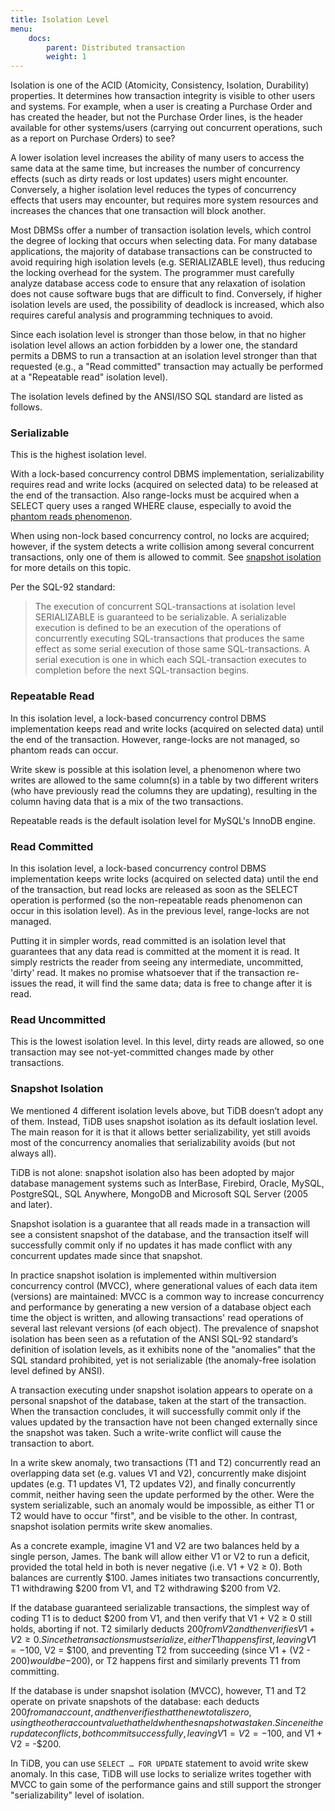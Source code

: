 ```yaml
---
title: Isolation Level
menu:
    docs:
        parent: Distributed transaction
        weight: 1
---
```


Isolation is one of the ACID (Atomicity, Consistency, Isolation, Durability) properties. It determines how transaction integrity is visible to other users and systems. For example, when a user is creating a Purchase Order and has created the header, but not the Purchase Order lines, is the header available for other systems/users (carrying out concurrent operations, such as a report on Purchase Orders) to see?

A lower isolation level increases the ability of many users to access the same data at the same time, but increases the number of concurrency effects (such as dirty reads or lost updates) users might encounter. Conversely, a higher isolation level reduces the types of concurrency effects that users may encounter, but requires more system resources and increases the chances that one transaction will block another.

Most DBMSs offer a number of transaction isolation levels, which control the degree of locking that occurs when selecting data. For many database applications, the majority of database transactions can be constructed to avoid requiring high isolation levels (e.g. SERIALIZABLE level), thus reducing the locking overhead for the system. The programmer must carefully analyze database access code to ensure that any relaxation of isolation does not cause software bugs that are difficult to find. Conversely, if higher isolation levels are used, the possibility of deadlock is increased, which also requires careful analysis and programming techniques to avoid.

Since each isolation level is stronger than those below, in that no higher isolation level allows an action forbidden by a lower one, the standard permits a DBMS to run a transaction at an isolation level stronger than that requested (e.g., a "Read committed" transaction may actually be performed at a "Repeatable read" isolation level).

The isolation levels defined by the ANSI/ISO SQL standard are listed as follows.

### Serializable

This is the highest isolation level.

With a lock-based concurrency control DBMS implementation, serializability requires read and write locks (acquired on selected data) to be released at the end of the transaction. Also range-locks must be acquired when a SELECT query uses a ranged WHERE clause, especially to avoid the [phantom reads phenomenon](https://en.wikipedia.org/wiki/Isolation_(database_systems)#Phantom_reads).

When using non-lock based concurrency control, no locks are acquired; however, if the system detects a write collision among several concurrent transactions, only one of them is allowed to commit. See [snapshot isolation](#snapshot-isolation) for more details on this topic.

Per the SQL-92 standard:

> The execution of concurrent SQL-transactions at isolation level SERIALIZABLE is guaranteed to be serializable. A serializable execution is defined to be an execution of the operations of concurrently executing SQL-transactions that produces the same effect as some serial execution of those same SQL-transactions. A serial execution is one in which each SQL-transaction executes to completion before the next SQL-transaction begins.

### Repeatable Read

In this isolation level, a lock-based concurrency control DBMS implementation keeps read and write locks (acquired on selected data) until the end of the transaction. However, range-locks are not managed, so phantom reads can occur.

Write skew is possible at this isolation level, a phenomenon where two writes are allowed to the same column(s) in a table by two different writers (who have previously read the columns they are updating), resulting in the column having data that is a mix of the two transactions.

Repeatable reads is the default isolation level for MySQL's InnoDB engine.

### Read Committed

In this isolation level, a lock-based concurrency control DBMS implementation keeps write locks (acquired on selected data) until the end of the transaction, but read locks are released as soon as the SELECT operation is performed (so the non-repeatable reads phenomenon can occur in this isolation level). As in the previous level, range-locks are not managed.

Putting it in simpler words, read committed is an isolation level that guarantees that any data read is committed at the moment it is read. It simply restricts the reader from seeing any intermediate, uncommitted, 'dirty' read. It makes no promise whatsoever that if the transaction re-issues the read, it will find the same data; data is free to change after it is read.

### Read Uncommitted

This is the lowest isolation level. In this level, dirty reads are allowed, so one transaction may see not-yet-committed changes made by other transactions.

### Snapshot Isolation

We mentioned 4 different isolation levels above, but TiDB doesn’t adopt any of them. Instead, TiDB uses snapshot isolation as its default ioslation level. The main reason for it is that it allows better serializability, yet still avoids most of the concurrency anomalies that serializability avoids (but not always all).

TiDB is not alone: snapshot isolation also has been adopted by major database management systems such as InterBase, Firebird, Oracle, MySQL, PostgreSQL, SQL Anywhere, MongoDB and Microsoft SQL Server (2005 and later).

Snapshot isolation is a guarantee that all reads made in a transaction will see a consistent snapshot of the database, and the transaction itself will successfully commit only if no updates it has made conflict with any concurrent updates made since that snapshot.

In practice snapshot isolation is implemented within multiversion concurrency control (MVCC), where generational values of each data item (versions) are maintained: MVCC is a common way to increase concurrency and performance by generating a new version of a database object each time the object is written, and allowing transactions' read operations of several last relevant versions (of each object). The prevalence of snapshot isolation has been seen as a refutation of the ANSI SQL-92 standard’s definition of isolation levels, as it exhibits none of the "anomalies" that the SQL standard prohibited, yet is not serializable (the anomaly-free isolation level defined by ANSI).

A transaction executing under snapshot isolation appears to operate on a personal snapshot of the database, taken at the start of the transaction. When the transaction concludes, it will successfully commit only if the values updated by the transaction have not been changed externally since the snapshot was taken. Such a write-write conflict will cause the transaction to abort.

In a write skew anomaly, two transactions (T1 and T2) concurrently read an overlapping data set (e.g. values V1 and V2), concurrently make disjoint updates (e.g. T1 updates V1, T2 updates V2), and finally concurrently commit, neither having seen the update performed by the other. Were the system serializable, such an anomaly would be impossible, as either T1 or T2 would have to occur "first", and be visible to the other. In contrast, snapshot isolation permits write skew anomalies.

As a concrete example, imagine V1 and V2 are two balances held by a single person, James. The bank will allow either V1 or V2 to run a deficit, provided the total held in both is never negative (i.e. V1 + V2 ≥ 0). Both balances are currently $100. James initiates two transactions concurrently, T1 withdrawing $200 from V1, and T2 withdrawing $200 from V2.

If the database guaranteed serializable transactions, the simplest way of coding T1 is to deduct $200 from V1, and then verify that V1 + V2 ≥ 0 still holds, aborting if not. T2 similarly deducts $200 from V2 and then verifies V1 + V2 ≥ 0. Since the transactions must serialize, either T1 happens first, leaving V1 = -$100, V2 = $100, and preventing T2 from succeeding (since V1 + (V2 - $200) would be -$200), or T2 happens first and similarly prevents T1 from committing.

If the database is under snapshot isolation (MVCC), however, T1 and T2 operate on private snapshots of the database: each deducts $200 from an account, and then verifies that the new total is zero, using the other account value that held when the snapshot was taken. Since neither update conflicts, both commit successfully, leaving V1 = V2 = -$100, and V1 + V2 = -$200.

In TiDB, you can use `SELECT … FOR UPDATE` statement to avoid write skew anomaly. In this  case, TiDB will use locks to serialize writes together with MVCC to gain some of the performance gains and still support the stronger "serializability" level of isolation.
